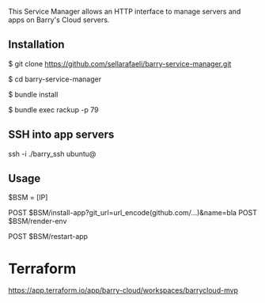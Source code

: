This Service Manager allows an HTTP interface to manage servers and apps on Barry's Cloud servers.

## Installation 

$ git clone https://github.com/sellarafaeli/barry-service-manager.git

$ cd barry-service-manager

$ bundle install

$ bundle exec rackup -p 79


## SSH into app servers 

ssh -i ./barry_ssh ubuntu@<ip address>


## Usage 

$BSM = [IP]

POST $BSM/install-app?git_url=url_encode(github.com/...)&name=bla
POST $BSM/render-env

POST $BSM/restart-app

# Terraform

https://app.terraform.io/app/barry-cloud/workspaces/barrycloud-mvp
